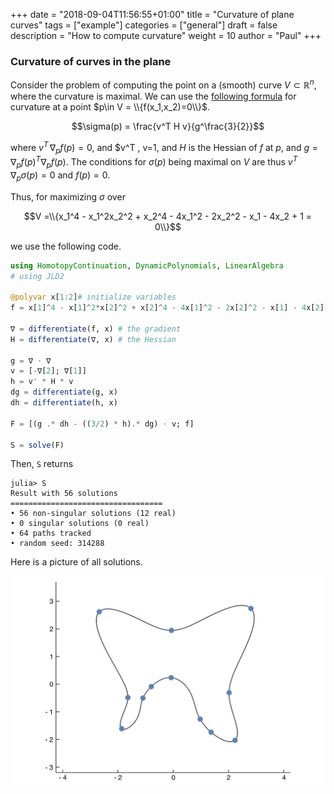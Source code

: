 +++
date = "2018-09-04T11:56:55+01:00"
title = "Curvature of plane curves"
tags = ["example"]
categories = ["general"]
draft = false
description = "How to compute curvature"
weight = 10
author = "Paul"
+++

<h3 class="section-head">Curvature of curves in the plane</h3>

Consider the problem of computing the point on a (smooth) curve $V\subset \mathbb{R}^n$, where the curvature is maximal. We can use the [following formula](https://en.wikipedia.org/wiki/Implicit_curve#Slope_and_curvature) for curvature at a point $p\in V = \\{f(x_1,x_2)=0\\}$.

$$\sigma(p) = \frac{v^T H v}{g^\frac{3}{2}}$$

where $v^T \,\nabla_p f(p) = 0$, and $v^T \, v=1, and $H$ is the Hessian of $f$ at $p$, and $g = \nabla_p f(p)^T\nabla_p f(p)$. The conditions for $\sigma(p)$ being maximal on $V$ are thus $v^T \, \nabla_p \sigma(p)=0$ and $f(p)=0$.

Thus, for maximizing $\sigma$ over


$$V =\\{x_1^4 - x_1^2x_2^2 + x_2^4 - 4x_1^2 - 2x_2^2 - x_1 - 4x_2 + 1 = 0\\}$$

we use the following code.
```julia
using HomotopyContinuation, DynamicPolynomials, LinearAlgebra
# using JLD2

@polyvar x[1:2]# initialize variables
f = x[1]^4 - x[1]^2*x[2]^2 + x[2]^4 - 4x[1]^2 - 2x[2]^2 - x[1] - 4x[2] + 1

∇ = differentiate(f, x) # the gradient
H = differentiate(∇, x) # the Hessian

g = ∇ ⋅ ∇
v = [-∇[2]; ∇[1]]
h = v' * H * v
dg = differentiate(g, x)
dh = differentiate(h, x)

F = [(g .* dh - ((3/2) * h).* dg) ⋅ v; f]

S = solve(F)
```

Then, `S` returns

```julia-repl
julia> S
Result with 56 solutions
==================================
• 56 non-singular solutions (12 real)
• 0 singular solutions (0 real)
• 64 paths tracked
• random seed: 314288
```

Here is a picture of all solutions.

<p style="text-align:center;"><img src="/images/curvature.png" width="600px"/></p>
